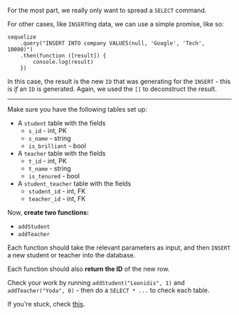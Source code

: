 
For the most part, we really only want to spread a `SELECT` command.

  

For other cases, like `INSERT`ing data, we can use a simple promise, like so:

  
```
sequelize
    .query("INSERT INTO company VALUES(null, 'Google', 'Tech', 10000)")
    .then(function ([result]) {
        console.log(result)
    }) 
```
  

In this case, the result is the new `ID` that was generating for the `INSERT` - this is _if_ an `ID` is generated. Again, we used the `[]` to deconstruct the result.

  

----------

  

Make sure you have the following tables set up:

-   A `student` table with the fields
    -   `s_id` - int, PK
    -   `s_name` - string
    -   `is_brilliant` - bool
-   A `teacher` table with the fields
    -   `t_id` - int, PK
    -   `t_name` - string
    -   `is_tenured` - bool
-   A `student_teacher` table with the fields
    -   `student_id` - int, FK
    -   `teacher_id` - int, FK

  

Now, **create two functions:**

-   `addStudent`
-   `addTeacher`

  

Each function should take the relevant parameters as input, and then `INSERT` a new student or teacher into the database.

  

Each function should also **return the ID** of the new row.

  

Check your work by running `addStudent("Leonidis", 1)` and `addTeacher("Yoda", 0)` - then do a `SELECT * ...` to check each table.

  

If you're stuck, check [this](https://codepen.io/ElevationPen/pen/LozZLZ?editors=0010).
